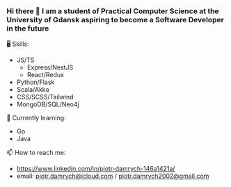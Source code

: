 ### Hi there 👋 I am a student of Practical Computer Science at the University of Gdansk aspiring to become a Software Developer in the future

🖥️ Skills:
- JS/TS
  - Express/NestJS
  - React/Redux
- Python/Flask
- Scala/Akka
- CSS/SCSS/Tailwind
- MongoDB/SQL/Neo4j

🌱 Currently learning:
- Go
- Java

📫 How to reach me:
- https://www.linkedin.com/in/piotr-damrych-146a1421a/
- email: piotr.damrych@icloud.com / piotr.damrych2002@gmail.com

<!--
**piotrd22/piotrd22** is a ✨ _special_ ✨ repository because its `README.md` (this file) appears on your GitHub profile.

Here are some ideas to get you started:

- 🔭 I’m currently working on ...
- 🌱 I’m currently learning ...
- 👯 I’m looking to collaborate on ...
- 🤔 I’m looking for help with ...
- 💬 Ask me about ...
- 📫 How to reach me: ...
- 😄 Pronouns: ...
- ⚡ Fun fact: ...
-->
